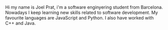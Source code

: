 Hi my name is Joel Prat, i'm a software enginyering student from Barcelona. Nowadays I keep learning new skills related to software development. My favourite languages are JavaScript and Python. I also have worked with C++ and Java.
